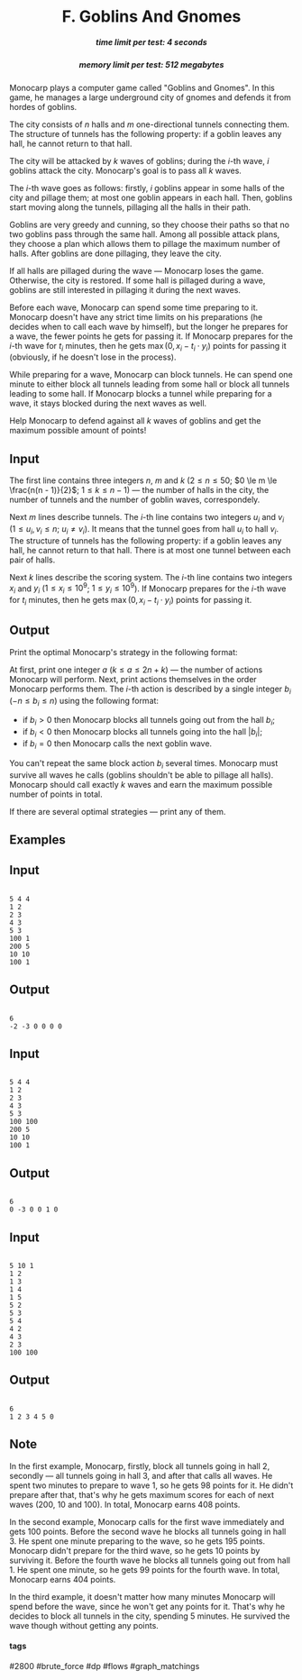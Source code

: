 <h1 style='text-align: center;'> F. Goblins And Gnomes</h1>

<h5 style='text-align: center;'>time limit per test: 4 seconds</h5>
<h5 style='text-align: center;'>memory limit per test: 512 megabytes</h5>

Monocarp plays a computer game called "Goblins and Gnomes". In this game, he manages a large underground city of gnomes and defends it from hordes of goblins.

The city consists of $n$ halls and $m$ one-directional tunnels connecting them. The structure of tunnels has the following property: if a goblin leaves any hall, he cannot return to that hall. 

The city will be attacked by $k$ waves of goblins; during the $i$-th wave, $i$ goblins attack the city. Monocarp's goal is to pass all $k$ waves.

The $i$-th wave goes as follows: firstly, $i$ goblins appear in some halls of the city and pillage them; at most one goblin appears in each hall. Then, goblins start moving along the tunnels, pillaging all the halls in their path. 

Goblins are very greedy and cunning, so they choose their paths so that no two goblins pass through the same hall. Among all possible attack plans, they choose a plan which allows them to pillage the maximum number of halls. After goblins are done pillaging, they leave the city.

If all halls are pillaged during the wave — Monocarp loses the game. Otherwise, the city is restored. If some hall is pillaged during a wave, goblins are still interested in pillaging it during the next waves.

Before each wave, Monocarp can spend some time preparing to it. Monocarp doesn't have any strict time limits on his preparations (he decides when to call each wave by himself), but the longer he prepares for a wave, the fewer points he gets for passing it. If Monocarp prepares for the $i$-th wave for $t_i$ minutes, then he gets $\max(0, x_i - t_i \cdot y_i)$ points for passing it (obviously, if he doesn't lose in the process).

While preparing for a wave, Monocarp can block tunnels. He can spend one minute to either block all tunnels leading from some hall or block all tunnels leading to some hall. If Monocarp blocks a tunnel while preparing for a wave, it stays blocked during the next waves as well.

Help Monocarp to defend against all $k$ waves of goblins and get the maximum possible amount of points!

## Input

The first line contains three integers $n$, $m$ and $k$ ($2 \le n \le 50$; $0 \le m \le \frac{n(n - 1)}{2}$; $1 \le k \le n - 1$) — the number of halls in the city, the number of tunnels and the number of goblin waves, correspondely.

Next $m$ lines describe tunnels. The $i$-th line contains two integers $u_i$ and $v_i$ ($1 \le u_i, v_i \le n$; $u_i \ne v_i$). It means that the tunnel goes from hall $u_i$ to hall $v_i$. The structure of tunnels has the following property: if a goblin leaves any hall, he cannot return to that hall. There is at most one tunnel between each pair of halls.

Next $k$ lines describe the scoring system. The $i$-th line contains two integers $x_i$ and $y_i$ ($1 \le x_i \le 10^9$; $1 \le y_i \le 10^9$). If Monocarp prepares for the $i$-th wave for $t_i$ minutes, then he gets $\max(0, x_i - t_i \cdot y_i)$ points for passing it.

## Output

Print the optimal Monocarp's strategy in the following format:

At first, print one integer $a$ ($k \le a \le 2n + k$) — the number of actions Monocarp will perform. Next, print actions themselves in the order Monocarp performs them. The $i$-th action is described by a single integer $b_i$ ($-n \le b_i \le n$) using the following format:

* if $b_i > 0$ then Monocarp blocks all tunnels going out from the hall $b_i$;
* if $b_i < 0$ then Monocarp blocks all tunnels going into the hall $|b_i|$;
* if $b_i = 0$ then Monocarp calls the next goblin wave.

You can't repeat the same block action $b_i$ several times. Monocarp must survive all waves he calls (goblins shouldn't be able to pillage all halls). Monocarp should call exactly $k$ waves and earn the maximum possible number of points in total.

If there are several optimal strategies — print any of them.

## Examples

## Input


```

5 4 4
1 2
2 3
4 3
5 3
100 1
200 5
10 10
100 1

```
## Output


```

6
-2 -3 0 0 0 0 

```
## Input


```

5 4 4
1 2
2 3
4 3
5 3
100 100
200 5
10 10
100 1

```
## Output


```

6
0 -3 0 0 1 0

```
## Input


```

5 10 1
1 2
1 3
1 4
1 5
5 2
5 3
5 4
4 2
4 3
2 3
100 100

```
## Output


```

6
1 2 3 4 5 0

```
## Note

In the first example, Monocarp, firstly, block all tunnels going in hall $2$, secondly — all tunnels going in hall $3$, and after that calls all waves. He spent two minutes to prepare to wave $1$, so he gets $98$ points for it. He didn't prepare after that, that's why he gets maximum scores for each of next waves ($200$, $10$ and $100$). In total, Monocarp earns $408$ points.

In the second example, Monocarp calls for the first wave immediately and gets $100$ points. Before the second wave he blocks all tunnels going in hall $3$. He spent one minute preparing to the wave, so he gets $195$ points. Monocarp didn't prepare for the third wave, so he gets $10$ points by surviving it. Before the fourth wave he blocks all tunnels going out from hall $1$. He spent one minute, so he gets $99$ points for the fourth wave. In total, Monocarp earns $404$ points.

In the third example, it doesn't matter how many minutes Monocarp will spend before the wave, since he won't get any points for it. That's why he decides to block all tunnels in the city, spending $5$ minutes. He survived the wave though without getting any points.



#### tags 

#2800 #brute_force #dp #flows #graph_matchings 